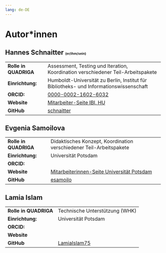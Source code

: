 ```yaml
---
lang: de-DE
---
```

# Autor\*innen

## Hannes Schnaitter <span style="font-size:8pt">(er/ihm/sein)</span>

<table style="margin-left: 0">
<tr>
<td><b>Rolle in QUADRIGA</b></td>
<td>Assessment, Testing und Iteration, Koordination verschiedener Teil-Arbeitspakete</td>
</tr>
<tr>
<td><b>Einrichtung:</b></td>
<td>Humboldt-Universität zu Berlin, Institut für Bibliotheks- und Informationswissenschaft</td>
</tr>
<tr>
<td><b>ORCID:</b></td>
<td><a href="https://orcid.org/0000-0002-1602-6032">0000-0002-1602-6032</a></td>
</tr>
<tr>
<td><b>Website</b></td>
<td><a href="https://www.ibi.hu-berlin.de/de/institut/personen/schnaitter">Mitarbeiter-Seite IBI, HU</a></td>
</tr>
<tr>
<td><b>GitHub</b></td>
<td><a href="https://github.com/schnaitter">schnaitter</a></td>
</tr>
</table>

## Evgenia Samoilova
<table style="margin-left: 0">
<tr>
<td><b>Rolle in QUADRIGA</b></td>
<td>Didaktisches Konzept, Koordination verschiedener Teil-Arbeitspakete</td>
</tr>
<tr>
<td><b>Einrichtung:</b></td>
<td>Universität Potsdam</td>
</tr>
<tr>
<td><b>ORCID:</b></td>
<td></td>
</tr>
<tr>
<td><b>Website</b></td>
<td><a href="https://www.uni-potsdam.de/de/multimedia/team/wissenschaftliches-personal/evgenia-samoilova-phd">Mitarbeiterinnen-Seite Universität Potsdam</td>
</tr>
<tr>
<td><b>GitHub</b></td>
<td><a href="https://github.com/esamoilo">esamoilo</a></td>
</tr>
</table>

## Lamia Islam
<table style="margin-left: 0">
<tr>
<td><b>Rolle in QUADRIGA</b></td>
<td>Technische Unterstützung (WHK)</td>
</tr>
<tr>
<td><b>Einrichtung:</b></td>
<td>Universität Potsdam</td>
</tr>
<tr>
<td><b>ORCID:</b></td>
<td></td>
</tr>
<tr>
<td><b>Website</b></td>
<td></td>
</tr>
<tr>
<td><b>GitHub</b></td>
<td><a href="https://github.com/LamiaIslam75">LamiaIslam75</a></td>
</tr>
</table>
